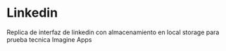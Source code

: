 # Linkedin
Replica de interfaz de linkedin con almacenamiento en local storage para prueba tecnica Imagine Apps